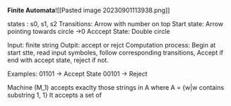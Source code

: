 **Finite Automata**![[Pasted image 20230901113938.png]]

states : s0, s1, s2
Transitions: Arrow with number on top 
Start state: Arrow pointing towards circle ->0
Acccept State: Double circle

Input: finite string
Outpit: accept or rejct
Computation process: Begin at start stte, read input symboles, follow corresponding transitions, Accept if end with accept state, reject if not.

Examples: 
01101 -> Accept
State
00101 -> Reject

Machine (M_1) accepts exaclty those strings in A where 
A = {w|w contains substring 1, 1}
It accepts a set of 